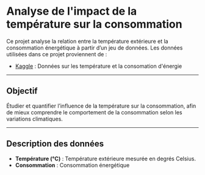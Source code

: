 # Analyse de l'impact de la température sur la consommation

Ce projet analyse la relation entre la température extérieure et la consommation énergétique à partir d’un jeu de données.
Les données utilisées dans ce projet proviennent de :

- [Kaggle](https://www.kaggle.com/datasets/ravvvvvvvvvvvv/france-energy-weather-hourly) : Données sur les température et la consomation d'énergie
---

## Objectif

Étudier et quantifier l’influence de la température sur la consommation, afin de mieux comprendre le comportement de la consommation selon les variations climatiques.

---

## Description des données

- **Température (°C)** : Température extérieure mesurée en degrés Celsius.
- **Consommation** : Consommation énergétique